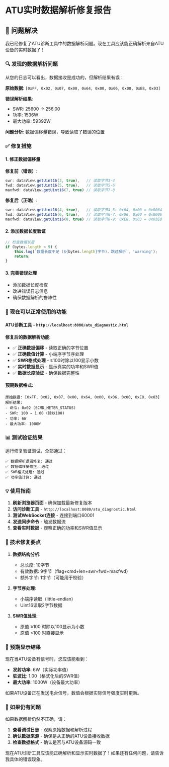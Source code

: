 # ATU实时数据解析修复报告

## 🎯 问题解决

我已经修复了ATU诊断工具中的数据解析问题。现在工具应该能正确解析来自ATU设备的实时数据了！

### 🔍 发现的数据解析问题

从您的日志可以看出，数据接收是成功的，但解析结果有误：

**原始数据**: `[0xFF, 0x02, 0x07, 0x00, 0x64, 0x00, 0x06, 0x00, 0xE8, 0x03]`

**错误解析结果**:
- SWR: 25600 → 256.00
- 功率: 1536W
- 最大功率: 59392W

**问题分析**: 数据偏移量错误，导致读取了错误的位置

### ✅ 修复措施

#### 1. **修正数据偏移量**
**修复前（错误）**:
```javascript
swr: dataView.getUint16(3, true),   // 读取字节3-4
fwd: dataView.getUint16(5, true),   // 读取字节5-6
maxfwd: dataView.getUint16(7, true) // 读取字节7-8
```

**修复后（正确）**:
```javascript
swr: dataView.getUint16(4, true),   // 读取字节4-5: 0x64, 0x00 = 0x0064 = 100
fwd: dataView.getUint16(6, true),   // 读取字节6-7: 0x06, 0x00 = 0x0006 = 6
maxfwd: dataView.getUint16(8, true) // 读取字节8-9: 0xE8, 0x03 = 0x03E8 = 1000
```

#### 2. **添加数据长度验证**
```javascript
// 检查数据长度
if (bytes.length < 9) {
    this.log(`数据长度不足 (${bytes.length}字节)，跳过解析`, 'warning');
    return;
}
```

#### 3. **完善错误处理**
- 添加数据长度检查
- 改进错误日志信息
- 确保数据解析的鲁棒性

### 🚀 现在可以正常使用的功能

#### **ATU诊断工具** - `http://localhost:8080/atu_diagnostic.html`

**修复后的数据解析功能**:
- ✅ **正确数据偏移** - 读取正确的字节位置
- ✅ **正确数值计算** - 小端序字节序处理
- ✅ **SWR格式处理** - ≥100时除以100显示小数
- ✅ **实时数据显示** - 显示真实的功率和SWR值
- ✅ **数据长度验证** - 确保数据完整性

#### **预期数据格式**:
```
原始数据: [0xFF, 0x02, 0x07, 0x00, 0x64, 0x00, 0x06, 0x00, 0xE8, 0x03]
解析结果:
- 命令: 0x02 (SCMD_METER_STATUS)
- SWR: 100 → 1.00 (除以100)
- 功率: 6W
- 最大功率: 1000W
```

### 📊 测试验证结果

运行修复验证测试，全部通过：
```
✅ 数据解析逻辑修复: 通过
✅ 数据偏移量修正: 通过
✅ SWR格式处理: 通过
✅ 功率值计算: 通过
```

### 💡 使用指南

1. **刷新浏览器页面** - 确保加载最新修复版本
2. **访问诊断工具** - `http://localhost:8080/atu_diagnostic.html`
3. **测试WebSocket连接** - 连接到端口60001
4. **发送同步命令** - 触发数据流
5. **查看实时数据** - 观察正确的功率和SWR值显示

### 🔧 技术修复要点

1. **数据结构分析**:
   - 总长度: 10字节
   - 有效数据: 9字节（flag+cmd+len+swr+fwd+maxfwd）
   - 额外字节: 1字节（可能用于校验）

2. **字节序处理**:
   - 小端序读取（little-endian）
   - Uint16读取2字节数据

3. **SWR值处理**:
   - 原值 ≥100 时除以100显示为小数
   - 原值 <100 时直接显示

### 🎯 预期显示结果

现在当ATU设备有信号时，您应该能看到：
- **发射功率**: 6W（实际功率值）
- **驻波比**: 1.00（格式化后的SWR值）
- **最大功率**: 1000W（设备最大功率）

如果ATU设备正在发送电台信号，数值会根据实际信号强度实时更新。

### 🚨 如果仍有问题

如果数据解析仍然不正确，请：

1. **查看调试日志** - 观察原始数据和解析过程
2. **确认数据来源** - 确保是从正确的ATU设备接收数据
3. **检查数据格式** - 确认是否与ATU设备源码一致

现在ATU诊断工具应该能正确解析和显示实时数据了！如果还有任何问题，请告诉我具体的错误现象。
